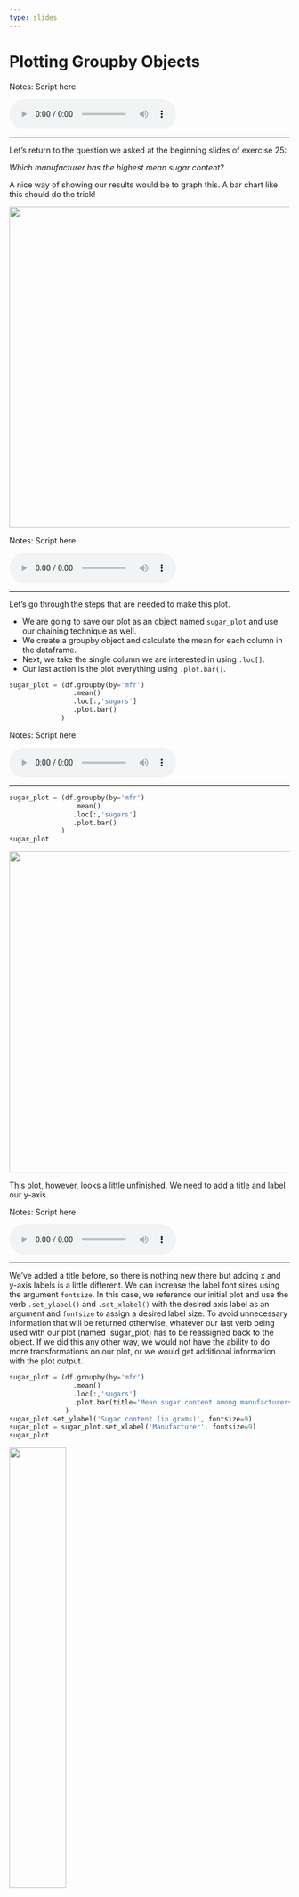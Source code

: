 ```yaml
---
type: slides
---
```


# Plotting Groupby Objects

Notes: Script here

<html>

<audio controls >

<source src="/placeholder_audio.mp3" />

</audio>

</html>

---

Let’s return to the question we asked at the beginning slides of
exercise 25:

*_Which manufacturer has the highest mean sugar content?_*

A nice way of showing our results would be to graph this. A bar chart
like this should do the trick\!

<img src="/module2/module2_24/unnamed-chunk-2-1.png" width="576" />

Notes: Script here

<html>

<audio controls >

<source src="/placeholder_audio.mp3" />

</audio>

</html>

---

Let’s go through the steps that are needed to make this plot.

  - We are going to save our plot as an object named `sugar_plot` and
    use our chaining technique as well.
  - We create a groupby object and calculate the mean for each column in
    the dataframe.  
  - Next, we take the single column we are interested in using
    `.loc[]`.  
  - Our last action is the plot everything using `.plot.bar()`.

<!-- end list -->

``` python
sugar_plot = (df.groupby(by='mfr')
                .mean()
                .loc[:,'sugars']
                .plot.bar()
             )
```

Notes: Script here

<html>

<audio controls >

<source src="/placeholder_audio.mp3" />

</audio>

</html>

---

``` python
sugar_plot = (df.groupby(by='mfr')
                .mean()
                .loc[:,'sugars']
                .plot.bar()
             )
sugar_plot
```

<img src="/module2/module2_24/unnamed-chunk-3-1.png" width="576" />

This plot, however, looks a little unfinished. We need to add a title
and label our y-axis.

Notes: Script here

<html>

<audio controls >

<source src="/placeholder_audio.mp3" />

</audio>

</html>

---

We’ve added a title before, so there is nothing new there but adding x
and y-axis labels is a little different. We can increase the label font
sizes using the argument `fontsize`. In this case, we reference our
initial plot and use the verb `.set_ylabel()` and `.set_xlabel()` with
the desired axis label as an argument and `fontsize` to assign a desired
label size. To avoid unnecessary information that will be returned
otherwise, whatever our last verb being used with our plot (named
\`sugar\_plot) has to be reassigned back to the object. If we did this
any other way, we would not have the ability to do more transformations
on our plot, or we would get additional information with the plot
output.

``` python
sugar_plot = (df.groupby(by='mfr')
                .mean()
                .loc[:,'sugars']
                .plot.bar(title='Mean sugar content among manufacturers')
              )
sugar_plot.set_ylabel('Sugar content (in grams)', fontsize=9)
sugar_plot = sugar_plot.set_xlabel('Manufacturer', fontsize=9)
sugar_plot
```

<img src="/module2/module2_24/unnamed-chunk-4-1.png" width="45%" />

Notes: Script here

<html>

<audio controls >

<source src="/placeholder_audio.mp3" />

</audio>

</html>

---

In the last plot, we used `.loc[:,'sugars']` to select a single column
to the plot, however, we can show multiple mean column values in a
single plot by selecting more columns. The columns `fat`, `fiber` and
`protein` seem like good choices.

``` python
nutrition_plot = (df.groupby(by='mfr')
                    .mean()
                    .loc[:, ['fat', 'fiber', 'protein']]
                    .plot.bar(title='Mean nutritrion value over different manufacturers')
                 )
nutrition_plot.set_ylabel('Content (in grams)', fontsize=9)
nutrition_plot = nutrition_plot.set_xlabel('Manufacturer', fontsize=9)
nutrition_plot
```

<img src="/module2/module2_24/unnamed-chunk-5-1.png" width="60%" />

If you want high fibre and low fat, consider having N’s cereals for
breakfast (or lunch or dinner)\!

Notes: Script here

<html>

<audio controls >

<source src="/placeholder_audio.mp3" />

</audio>

</html>

---

## Multiple Grouping

We can group by multiple columns as well. For example we can grouping by
not only manufacturer but also by cereal type\! All we do is put both
both column labels in square brackets within `.groupby()`.

``` python
mfr_type_group = df.groupby(by=['mfr', 'type'])
mfr_type_group.groups
```

```out
{('A', 'Hot'): Int64Index([43], dtype='int64'), ('G', 'Cold'): Int64Index([5, 7, 11, 12, 13, 14, 18, 22, 31, 36, 40, 42, 47, 51, 59, 69, 70, 71, 72, 73, 75, 76], dtype='int64'), ('K', 'Cold'): Int64Index([2, 3, 6, 16, 17, 19, 21, 24, 25, 26, 28, 38, 39, 46, 48, 49, 50, 53, 58, 60, 62, 66, 67], dtype='int64'), ('N', 'Cold'): Int64Index([0, 63, 64, 65, 68], dtype='int64'), ('N', 'Hot'): Int64Index([20], dtype='int64'), ('P', 'Cold'): Int64Index([9, 27, 29, 30, 32, 33, 34, 37, 52], dtype='int64'), ('Q', 'Cold'): Int64Index([1, 10, 35, 41, 54, 55, 56], dtype='int64'), ('Q', 'Hot'): Int64Index([57], dtype='int64'), ('R', 'Cold'): Int64Index([4, 8, 15, 23, 44, 45, 61, 74], dtype='int64')}
```

The attribute `ngroups` indicates how many groups there are.

``` python
mfr_type_group.ngroups
```

```out
9
```

Notes: Script here

<html>

<audio controls >

<source src="/placeholder_audio.mp3" />

</audio>

</html>

---

If we want to get the dataframe of a specific group now, we put the
value of each column in parentheses.

``` python
mfr_type_group.get_group(('K', 'Cold'))
```

```out
                         name mfr  type  calories  protein  fat  sodium  fiber  carbo  sugars  potass  vitamins  shelf  weight  cups     rating
2                    All-Bran   K  Cold        70        4    1     260    9.0    7.0       5     320        25      3    1.00  0.33  59.425505
3   All-Bran with Extra Fiber   K  Cold        50        4    0     140   14.0    8.0       0     330        25      3    1.00  0.50  93.704912
6                 Apple Jacks   K  Cold       110        2    0     125    1.0   11.0      14      30        25      2    1.00  1.00  33.174094
16                Corn Flakes   K  Cold       100        2    0     290    1.0   21.0       2      35        25      1    1.00  1.00  45.863324
17                  Corn Pops   K  Cold       110        1    0      90    1.0   13.0      12      20        25      2    1.00  1.00  35.782791
..                        ...  ..   ...       ...      ...  ...     ...    ...    ...     ...     ...       ...    ...     ...   ...        ...
58                Raisin Bran   K  Cold       120        3    1     210    5.0   14.0      12     240        25      2    1.33  0.75  39.259197
60             Raisin Squares   K  Cold        90        2    0       0    2.0   15.0       6     110        25      3    1.00  0.50  55.333142
62              Rice Krispies   K  Cold       110        2    0     290    0.0   22.0       3      35        25      1    1.00  1.00  40.560159
66                     Smacks   K  Cold       110        2    1      70    1.0    9.0      15      40        25      2    1.00  0.75  31.230054
67                  Special K   K  Cold       110        6    0     230    1.0   16.0       3      55        25      1    1.00  1.00  53.131324

[23 rows x 16 columns]
```

Notes: Script here

<html>

<audio controls >

<source src="/placeholder_audio.mp3" />

</audio>

</html>

---

We can plot in the same way as before

``` python
type_plot = (df.groupby(by=['mfr', 'type'])
                    .mean()
                    .loc[:, ['sugars']]
                    .plot.bar(title='Mean sugar value over different manufacturers and types'))
type_plot.set_ylabel('Sugar (in grams)', fontsize=16)
type_plot.set_xlabel('Manufacturer and cereal type', fontsize=16)
type_plot
```

<img src="/module2/module2_24/unnamed-chunk-9-1.png" width="50%" />

Notes: Script here

<html>

<audio controls >

<source src="/placeholder_audio.mp3" />

</audio>

</html>

---

Using `pandas` to plot groupby objects is very limited and is not
possible for many other plot types such as scatter plots.  
If you wish to learn more advanced visualization and Python plotting
package **Altair**, come back soon and visit our in development course
**DSCI-031 Exploratory Data Visualization**.

Notes: Script here

<html>

<audio controls >

<source src="/placeholder_audio.mp3" />

</audio>

</html>

---

# Let’s apply what we learned\!

Notes: Script here

<html>

<audio controls >

<source src="/placeholder_audio.mp3" />

</audio>

</html>
